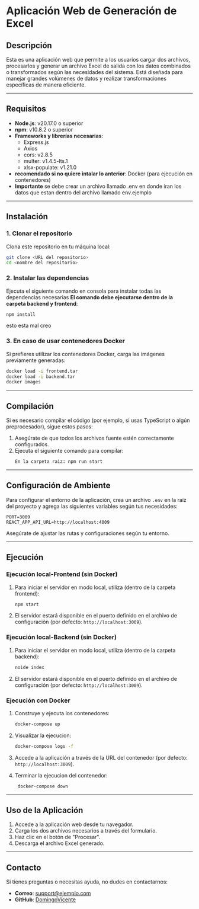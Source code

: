 # Aplicación Web de Generación de Excel

## Descripción

Esta es una aplicación web que permite a los usuarios cargar dos archivos, procesarlos y generar un archivo Excel de salida con los datos combinados o transformados según las necesidades del sistema. Está diseñada para manejar grandes volúmenes de datos y realizar transformaciones específicas de manera eficiente.

---

## Requisitos

- **Node.js**: v20.17.0 o superior  
- **npm**: v10.8.2 o superior  
- **Frameworks y librerías necesarias**:
  - Express.js
  - Axios
  - cors: v2.8.5
  - multer: v1.4.5-lts.1
  - xlsx-populate: v1.21.0
- **recomendado si no quiere intalar lo anterior**: Docker (para ejecución en contenedores)
- **Importante** se debe crear un archivo llamado .env en donde iran los datos que estan dentro del archivo llamado env.ejemplo
---

## Instalación

### 1. Clonar el repositorio
Clona este repositorio en tu máquina local:
```bash
git clone <URL del repositorio>
cd <nombre del repositorio>
```

### 2. Instalar las dependencias
Ejecuta el siguiente comando en consola para instalar todas las dependencias necesarias **El comando debe ejecutarse dentro de la carpeta backend y frontend**:

```bash
npm install
```


esto esta mal creo
### 3. En caso de usar contenedores Docker
Si prefieres utilizar los contenedores Docker, carga las imágenes previamente generadas:
```bash
docker load -i frontend.tar
docker load -i backend.tar
docker images
```

---

## Compilación

Si es necesario compilar el código (por ejemplo, si usas TypeScript o algún preprocesador), sigue estos pasos:

1. Asegúrate de que todos los archivos fuente estén correctamente configurados.
2. Ejecuta el siguiente comando para compilar:
   ```bash
   En la carpeta raiz: npm run start
   ```

---
## Configuración de Ambiente

Para configurar el entorno de la aplicación, crea un archivo `.env` en la raíz del proyecto y agrega las siguientes variables según tus necesidades:

```env
PORT=3009
REACT_APP_API_URL=http://localhost:4009
```

Asegúrate de ajustar las rutas y configuraciones según tu entorno.

---

## Ejecución

### Ejecución local-Frontend (sin Docker)
1. Para iniciar el servidor en modo local, utiliza (dentro de la carpeta frontend):
   ```bash
   npm start
   ```
2. El servidor estará disponible en el puerto definido en el archivo de configuración (por defecto: `http://localhost:3009`).

### Ejecución local-Backend (sin Docker)
1. Para iniciar el servidor en modo local, utiliza (dentro de la carpeta backend):
   ```bash
   noide index
   ```
2. El servidor estará disponible en el puerto definido en el archivo de configuración (por defecto: `http://localhost:3009`).

### Ejecución con Docker
1. Construye y ejecuta los contenedores:
   ```bash
   docker-compose up
   ```
2. Visualizar la ejecucion:
   ```bash
   docker-compose logs -f
   ```

5. Accede a la aplicación a través de la URL del contenedor (por defecto: `http://localhost:3009`).

4. Terminar la ejecucion del contenedor:
   ```bash
    docker-compose down
   ```
---



## Uso de la Aplicación

1. Accede a la aplicación web desde tu navegador.
2. Carga los dos archivos necesarios a través del formulario.
3. Haz clic en el botón de "Procesar".
4. Descarga el archivo Excel generado.

---

## Contacto

Si tienes preguntas o necesitas ayuda, no dudes en contactarnos:
- **Correo**: support@ejemplo.com
- **GitHub**: [DomingoVicente](https://github.com/DomingoVicente)
